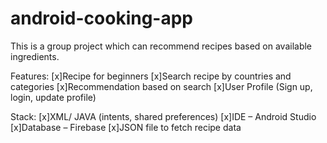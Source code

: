# android-cooking-app
This is a group project which can recommend recipes based on available ingredients.

Features:
[x]Recipe for beginners
[x]Search recipe by countries and categories
[x]Recommendation based on search
[x]User Profile (Sign up, login, update profile)

Stack:
[x]XML/ JAVA (intents, shared preferences)
[x]IDE – Android Studio
[x]Database – Firebase
[x]JSON file to fetch recipe data



